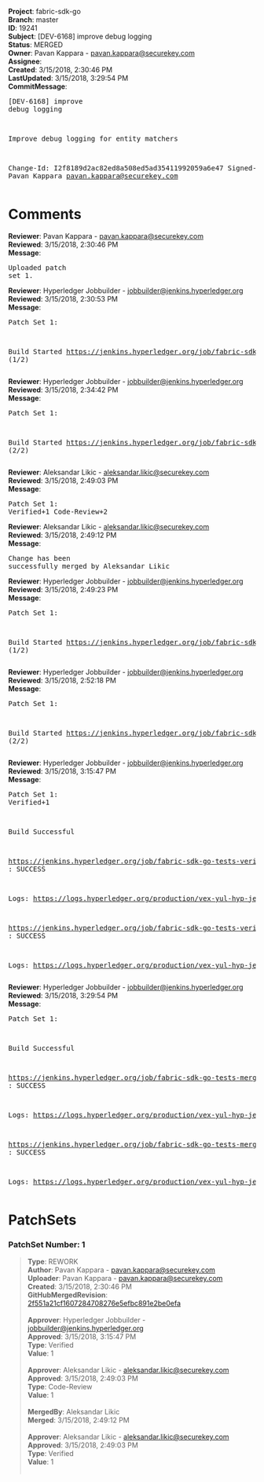 <strong>Project</strong>: fabric-sdk-go<br><strong>Branch</strong>: master<br><strong>ID</strong>: 19241<br><strong>Subject</strong>: [DEV-6168] improve debug logging<br><strong>Status</strong>: MERGED<br><strong>Owner</strong>: Pavan Kappara - pavan.kappara@securekey.com<br><strong>Assignee</strong>:<br><strong>Created</strong>: 3/15/2018, 2:30:46 PM<br><strong>LastUpdated</strong>: 3/15/2018, 3:29:54 PM<br><strong>CommitMessage</strong>:<br><pre>[DEV-6168] improve debug logging

Improve debug logging for entity matchers

Change-Id: I2f8189d2ac82ed8a508ed5ad35411992059a6e47
Signed-off-by: Pavan Kappara <pavan.kappara@securekey.com>
</pre><h1>Comments</h1><strong>Reviewer</strong>: Pavan Kappara - pavan.kappara@securekey.com<br><strong>Reviewed</strong>: 3/15/2018, 2:30:46 PM<br><strong>Message</strong>: <pre>Uploaded patch set 1.</pre><strong>Reviewer</strong>: Hyperledger Jobbuilder - jobbuilder@jenkins.hyperledger.org<br><strong>Reviewed</strong>: 3/15/2018, 2:30:53 PM<br><strong>Message</strong>: <pre>Patch Set 1:

Build Started https://jenkins.hyperledger.org/job/fabric-sdk-go-tests-verify-s390x/1920/ (1/2)</pre><strong>Reviewer</strong>: Hyperledger Jobbuilder - jobbuilder@jenkins.hyperledger.org<br><strong>Reviewed</strong>: 3/15/2018, 2:34:42 PM<br><strong>Message</strong>: <pre>Patch Set 1:

Build Started https://jenkins.hyperledger.org/job/fabric-sdk-go-tests-verify-x86_64/2024/ (2/2)</pre><strong>Reviewer</strong>: Aleksandar Likic - aleksandar.likic@securekey.com<br><strong>Reviewed</strong>: 3/15/2018, 2:49:03 PM<br><strong>Message</strong>: <pre>Patch Set 1: Verified+1 Code-Review+2</pre><strong>Reviewer</strong>: Aleksandar Likic - aleksandar.likic@securekey.com<br><strong>Reviewed</strong>: 3/15/2018, 2:49:12 PM<br><strong>Message</strong>: <pre>Change has been successfully merged by Aleksandar Likic</pre><strong>Reviewer</strong>: Hyperledger Jobbuilder - jobbuilder@jenkins.hyperledger.org<br><strong>Reviewed</strong>: 3/15/2018, 2:49:23 PM<br><strong>Message</strong>: <pre>Patch Set 1:

Build Started https://jenkins.hyperledger.org/job/fabric-sdk-go-tests-merge-s390x/450/ (1/2)</pre><strong>Reviewer</strong>: Hyperledger Jobbuilder - jobbuilder@jenkins.hyperledger.org<br><strong>Reviewed</strong>: 3/15/2018, 2:52:18 PM<br><strong>Message</strong>: <pre>Patch Set 1:

Build Started https://jenkins.hyperledger.org/job/fabric-sdk-go-tests-merge-x86_64/501/ (2/2)</pre><strong>Reviewer</strong>: Hyperledger Jobbuilder - jobbuilder@jenkins.hyperledger.org<br><strong>Reviewed</strong>: 3/15/2018, 3:15:47 PM<br><strong>Message</strong>: <pre>Patch Set 1: Verified+1

Build Successful 

https://jenkins.hyperledger.org/job/fabric-sdk-go-tests-verify-x86_64/2024/ : SUCCESS

Logs: https://logs.hyperledger.org/production/vex-yul-hyp-jenkins-3/fabric-sdk-go-tests-verify-x86_64/2024

https://jenkins.hyperledger.org/job/fabric-sdk-go-tests-verify-s390x/1920/ : SUCCESS

Logs: https://logs.hyperledger.org/production/vex-yul-hyp-jenkins-3/fabric-sdk-go-tests-verify-s390x/1920</pre><strong>Reviewer</strong>: Hyperledger Jobbuilder - jobbuilder@jenkins.hyperledger.org<br><strong>Reviewed</strong>: 3/15/2018, 3:29:54 PM<br><strong>Message</strong>: <pre>Patch Set 1:

Build Successful 

https://jenkins.hyperledger.org/job/fabric-sdk-go-tests-merge-s390x/450/ : SUCCESS

Logs: https://logs.hyperledger.org/production/vex-yul-hyp-jenkins-3/fabric-sdk-go-tests-merge-s390x/450

https://jenkins.hyperledger.org/job/fabric-sdk-go-tests-merge-x86_64/501/ : SUCCESS

Logs: https://logs.hyperledger.org/production/vex-yul-hyp-jenkins-3/fabric-sdk-go-tests-merge-x86_64/501</pre><h1>PatchSets</h1><h3>PatchSet Number: 1</h3><blockquote><strong>Type</strong>: REWORK<br><strong>Author</strong>: Pavan Kappara - pavan.kappara@securekey.com<br><strong>Uploader</strong>: Pavan Kappara - pavan.kappara@securekey.com<br><strong>Created</strong>: 3/15/2018, 2:30:46 PM<br><strong>GitHubMergedRevision</strong>: [2f551a21cf1607284708276e5efbc891e2be0efa](https://github.com/hyperledger/fabric-sdk-go/commit/2f551a21cf1607284708276e5efbc891e2be0efa)<br><br><strong>Approver</strong>: Hyperledger Jobbuilder - jobbuilder@jenkins.hyperledger.org<br><strong>Approved</strong>: 3/15/2018, 3:15:47 PM<br><strong>Type</strong>: Verified<br><strong>Value</strong>: 1<br><br><strong>Approver</strong>: Aleksandar Likic - aleksandar.likic@securekey.com<br><strong>Approved</strong>: 3/15/2018, 2:49:03 PM<br><strong>Type</strong>: Code-Review<br><strong>Value</strong>: 1<br><br><strong>MergedBy</strong>: Aleksandar Likic<br><strong>Merged</strong>: 3/15/2018, 2:49:12 PM<br><br><strong>Approver</strong>: Aleksandar Likic - aleksandar.likic@securekey.com<br><strong>Approved</strong>: 3/15/2018, 2:49:03 PM<br><strong>Type</strong>: Verified<br><strong>Value</strong>: 1<br><br></blockquote>